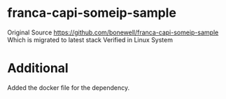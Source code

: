# franca-capi-someip-sample
Original Source https://github.com/bonewell/franca-capi-someip-sample
Which is migrated to latest stack 
Verified in Linux System 

# Additional 
Added the docker file for the dependency. 